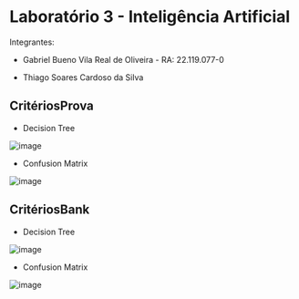 # Laboratório 3 - Inteligência Artificial

Integrantes:

- Gabriel Bueno Vila Real de Oliveira - RA: 22.119.077-0

- Thiago Soares Cardoso da Silva

## CritériosProva

- Decision Tree 

![image](https://user-images.githubusercontent.com/56837996/157575584-6810f578-4849-4dc0-ba7a-797403073f20.png)

- Confusion Matrix

![image](https://user-images.githubusercontent.com/56837996/157575758-b5b664b0-c82f-43a8-9c5c-914fa6bc398d.png)


## CritériosBank

- Decision Tree 

![image](https://user-images.githubusercontent.com/56837996/157584799-3ff23399-8b11-42ce-9e28-cfd482bacdf3.png)


- Confusion Matrix

![image](https://user-images.githubusercontent.com/56837996/157584833-c8eb2fb8-2f19-4021-a9d7-e140d040ae47.png)



